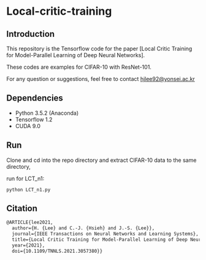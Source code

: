 # Local-critic-training
## Introduction

This repository is the Tensorflow code for the paper [Local Critic Training for Model-Parallel Learning of Deep Neural Networks]. 

These codes are examples for CIFAR-10 with ResNet-101.

For any question or suggestions, feel free to contact hjlee92@yonsei.ac.kr

## Dependencies

* Python 3.5.2 (Anaconda)
* Tensorflow 1.2
* CUDA 9.0


## Run

Clone and cd into the repo directory and extract CIFAR-10 data to the same directory, 

run for LCT_n1: 
```
python LCT_n1.py 
``` 

## Citation 

```latex
@ARTICLE{lee2021,
  author={H. {Lee} and C.-J. {Hsieh} and J.-S. {Lee}},
  journal={IEEE Transactions on Neural Networks and Learning Systems}, 
  title={Local Critic Training for Model-Parallel Learning of Deep Neural Networks}, 
  year={2021},
  doi={10.1109/TNNLS.2021.3057380}}
```


